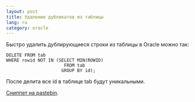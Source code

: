 ```yaml
---
layout: post
title: Удаление дубликатов из таблицы 
lang: ru
category: oracle
---
```


Быстро удалить дублирующиеся строки из таблицы в Oracle можно так:

    DELETE FROM tab
    WHERE rowid NOT IN (SELECT MIN(ROWID)
                          FROM tab
                         GROUP BY id);

После делита все id в таблице tab будут уникальными.

[Сниппет на pastebin](http://pastebin.com/ks8zibzv).

